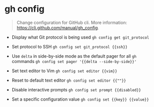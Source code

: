 # gh config
> Change configuration for GitHub cli.
> More information: <https://cli.github.com/manual/gh_config>.

- Display what Git protocol is being used
`gh config get git_protocol`

- Set protocol to SSH
`gh config set git_protocol {{ssh}}`

- Use `delta` in side-by-side mode as the default pager for all `gh` commands
`gh config set pager '{{delta --side-by-side}}'`

- Set text editor to Vim
`gh config set editor {{vim}}`

- Reset to default text editor
`gh config set editor {{""}}`

- Disable interactive prompts
`gh config set prompt {{disabled}}`

- Set a specific configuration value
`gh config set {{key}} {{value}}`
